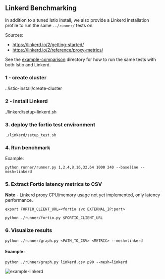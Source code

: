 ## Linkerd Benchmarking 

In addition to a tuned Istio install, we also provide a Linkerd installation profile to run the same `../runner/` tests on. 

Sources:
- https://linkerd.io/2/getting-started/
- https://linkerd.io/2/reference/proxy-metrics/ 

See the [example-comparison](example-comparison/) directory for how to run the same tests with both Istio and Linkerd.

### 1 - create cluster 

../istio-install/create-cluster  

### 2 - install Linkerd 

./linkerd/setup-linkerd.sh <VERSION> 

### 3. deploy the fortio test environment 

```
./linkerd/setup_test.sh
``` 

### 4. Run benchmark 

Example:

```
python runner/runner.py 1,2,4,8,16,32,64 1000 240 --baseline --mesh=linkerd
```

### 5. Extract Fortio latency metrics to CSV 

**Note** - Linkerd proxy CPU/memory usage not yet implemented, only latency performance.

```
export FORTIO_CLIENT_URL=<fortio svc EXTERNAL_IP:port>

python ./runner/fortio.py $FORTIO_CLIENT_URL
```

### 6. Visualize results 

```
python ./runner/graph.py <PATH_TO_CSV> <METRIC> --mesh=linkerd 
```

#### Example: 

```
python ./runner/graph.py linkerd.csv p90 --mesh=linkerd 
```

![example-linkerd](example-linker-p99.png)